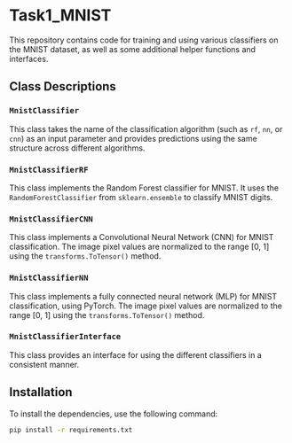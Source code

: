 # Task1_MNIST

This repository contains code for training and using various classifiers on the MNIST dataset, as well as some additional helper functions and interfaces.

## Class Descriptions

### `MnistClassifier`
This class takes the name of the classification algorithm (such as `rf`, `nn`, or `cnn`) as an input parameter and provides predictions using the same structure across different algorithms.

### `MnistClassifierRF`
This class implements the Random Forest classifier for MNIST. It uses the `RandomForestClassifier` from `sklearn.ensemble` to classify MNIST digits.

### `MnistClassifierCNN`
This class implements a Convolutional Neural Network (CNN) for MNIST classification. The image pixel values are normalized to the range [0, 1] using the `transforms.ToTensor()` method.

### `MnistClassifierNN`
This class implements a fully connected neural network (MLP) for MNIST classification, using PyTorch. The image pixel values are normalized to the range [0, 1] using the `transforms.ToTensor()` method.

### `MnistClassifierInterface`
This class provides an interface for using the different classifiers in a consistent manner.

## Installation

To install the dependencies, use the following command:

```bash
pip install -r requirements.txt
